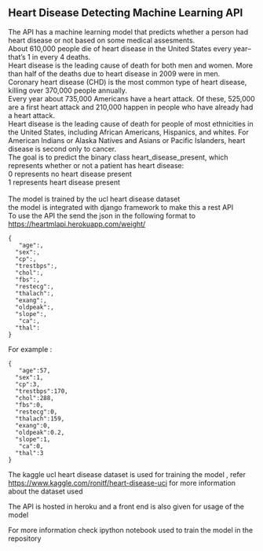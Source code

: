 ## Heart Disease Detecting Machine Learning API

The API has a machine learning model that predicts whether a person had heart disease or not based on some medical assesments.<br/>
About 610,000 people die of heart disease in the United States every year–that’s 1 in every 4 deaths.<br/>
Heart disease is the leading cause of death for both men and women. More than half of the deaths due to heart disease in 2009 were in men.<br/>
Coronary heart disease (CHD) is the most common type of heart disease, killing over 370,000 people annually.<br/>
Every year about 735,000 Americans have a heart attack. Of these, 525,000 are a first heart attack and 210,000 happen in people who have already had a heart attack.<br/>
Heart disease is the leading cause of death for people of most ethnicities in the United States, including African Americans, Hispanics, and whites. For American Indians or Alaska Natives and Asians or Pacific Islanders, heart disease is second only to cancer.<br/>
The goal is to predict the binary class heart_disease_present, which represents whether or not a patient has heart disease:<br/>
0 represents no heart disease present <br/>
1 represents heart disease present <br/> 
<br/>
The model is trained by the ucl heart disease dataset <br/>
the model is integrated with  django framework to make this a rest API <br/>
To use the API the send the json in the following format to https://heartmlapi.herokuapp.com/weight/ <br/>
```
{ 
   "age":,
  "sex":,
  "cp":,
  "trestbps":,
  "chol":,
  "fbs":,
  "restecg":,
  "thalach":,
  "exang":,
  "oldpeak":,
  "slope":,
   "ca":,
  "thal":
}
```
For example :
```
{ 
   "age":57,
  "sex":1,
  "cp":3,
  "trestbps":170,
  "chol":288,
  "fbs":0,
  "restecg":0,
  "thalach":159,
  "exang":0,
  "oldpeak":0.2,
  "slope":1,
   "ca":0,
  "thal":3
}
```
The kaggle ucl heart disease dataset is used for training the model , refer  https://www.kaggle.com/ronitf/heart-disease-uci for more information about the dataset used <br/>

The API is hosted in heroku and a front end is also given for usage of the  model <br/>

For more information check ipython notebook used to train the model in the repository <br/>
